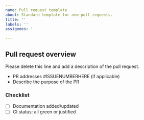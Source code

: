 ```yaml
---
name: Pull request template
about: Standard template for new pull requests.
title: ''
labels: ''
assignees: ''

---
```


Pull request overview
--------------
Please delete this line and add a description of the pull request.

- PR addresses #ISSUENUMBERHERE (if applicable)
- Describe the purpose of the PR

### Checklist
- [ ] Documentation added/updated
- [ ] CI status: all green or justified
